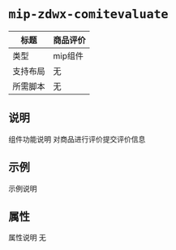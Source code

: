 # `mip-zdwx-comitevaluate`

标题|商品评价
----|----
类型|mip组件
支持布局|无
所需脚本|无

## 说明

组件功能说明
对商品进行评价提交评价信息

## 示例

示例说明
<mip-zdwx-comitevaluate></mip-zdwx-comitevaluate>

## 属性

属性说明
无
